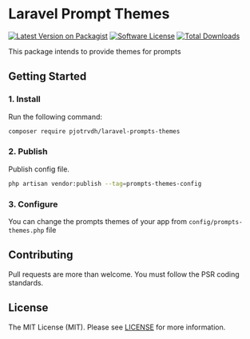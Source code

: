 # Laravel Prompt Themes

[![Latest Version on Packagist](https://img.shields.io/packagist/v/pjotrvdh/laravel-prompts-themes.svg?style=flat-square)](https://packagist.org/packages/pjotrvdh/laravel-prompts-themes)
[![Software License](https://img.shields.io/badge/license-MIT-brightgreen.svg?style=flat-square)](LICENSE.md)
[![Total Downloads](https://img.shields.io/packagist/dt/pjotrvdh/laravel-prompts-themes.svg?style=flat-square)](https://packagist.org/packages/pjotrvdh/laravel-prompts-themes)

This package intends to provide themes for prompts

## Getting Started

### 1. Install

Run the following command:

```bash
composer require pjotrvdh/laravel-prompts-themes
```

### 2. Publish

Publish config file.

```bash
php artisan vendor:publish --tag=prompts-themes-config
```

### 3. Configure

You can change the prompts themes of your app from `config/prompts-themes.php` file

## Contributing

Pull requests are more than welcome. You must follow the PSR coding standards.

## License

The MIT License (MIT). Please see [LICENSE](LICENSE.md) for more information.

